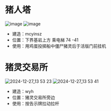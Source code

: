 # 猪人塔
![image](https://github.com/user-attachments/assets/5964dcb8-5920-4d4b-9b98-b36ee34e7016)
![image](https://github.com/user-attachments/assets/81b775a5-2821-485d-9cd4-c3a3c12f1ba8)
- 建造：mcyinsz
- 位置：下界基岩上方 乘电梯 74 -41
- 使用：用鸡蛋投掷船中僵尸猪灵后于活版门前挂机
# 猪灵交易所
![2024-12-27_13 53 23](https://github.com/user-attachments/assets/7a58d45b-7a1a-4224-9a57-4db451a12ff9)
![2024-12-27_13 53 41](https://github.com/user-attachments/assets/60284a47-a374-4a14-a0a8-f8a59916d168)
- 建造：wyh
- 位置：猪灵交易所旁边
- 使用：按告示牌拉动拉杆

